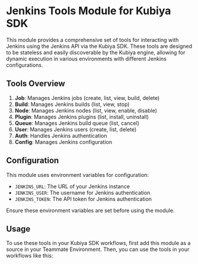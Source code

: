 # Jenkins Tools Module for Kubiya SDK

This module provides a comprehensive set of tools for interacting with Jenkins using the Jenkins API via the Kubiya SDK. These tools are designed to be stateless and easily discoverable by the Kubiya engine, allowing for dynamic execution in various environments with different Jenkins configurations.

## Tools Overview

1. **Job**: Manages Jenkins jobs (create, list, view, build, delete)
2. **Build**: Manages Jenkins builds (list, view, stop)
3. **Node**: Manages Jenkins nodes (list, view, enable, disable)
4. **Plugin**: Manages Jenkins plugins (list, install, uninstall)
5. **Queue**: Manages Jenkins build queue (list, cancel)
6. **User**: Manages Jenkins users (create, list, delete)
7. **Auth**: Handles Jenkins authentication
8. **Config**: Manages Jenkins configuration

## Configuration

This module uses environment variables for configuration:

- `JENKINS_URL`: The URL of your Jenkins instance
- `JENKINS_USER`: The username for Jenkins authentication
- `JENKINS_TOKEN`: The API token for Jenkins authentication

Ensure these environment variables are set before using the module.

## Usage

To use these tools in your Kubiya SDK workflows, first add this module as a source in your Teammate Environment. Then, you can use the tools in your workflows like this: